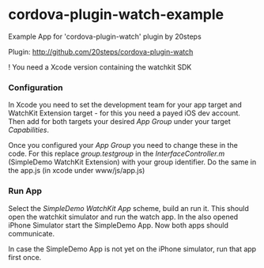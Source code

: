 # cordova-plugin-watch-example
Example App for 'cordova-plugin-watch' plugin by 20steps

Plugin: http://github.com/20steps/cordova-plugin-watch

! You need a Xcode version containing the watchkit SDK

### Configuration
In Xcode you need to set the development team for your app target and WatchKit Extension target - for this you need a payed iOS dev account. Then add for both targets your desired *App Group* under your target *Capabilities*.

Once you configured your *App Group* you need to change these in the code. For this replace *group.testgroup* in the *InterfaceController.m* (SimpleDemo WatchKit Extension) with your group identifier. Do the same in the app.js (in xcode under www/js/app.js)

### Run App
Select the  *SimpleDemo WatchKit App* scheme, build an run it. This should open the watchkit simulator and run the watch app. In the also opened iPhone Simulator start the SimpleDemo App. Now both apps should communicate.

In case the SimpleDemo App is not yet on the iPhone simulator, run that app first once.
